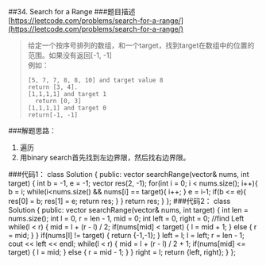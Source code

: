 ##34. Search for a Range
###题目描述[https://leetcode.com/problems/search-for-a-range/](https://leetcode.com/problems/search-for-a-range/)
> 给定一个按序号排列的数组，和一个target，找到target在数组中的位置的范围。如果没有返回[-1, -1]    
> 例如：
>  
>     [5, 7, 7, 8, 8, 10] and target value 8
>     return [3, 4].
>     [1,1,1,1] and target 1
> 		return [0, 3]
>     [1,1,1,1] and target 0
>     return[-1, -1]

###解题思路：
1. 遍历   
2. 用binary search首先找到左边界限，然后找右边界限。

###代码1：
	class Solution {
	public:
	    vector<int> searchRange(vector<int>& nums, int target) {
	        int b = -1, e = -1;
	        vector<int> res(2, -1);
	        for(int i = 0; i < nums.size(); i++){
	            b = i;
	            while(i<nums.size() && nums[i] == target){
	                i++;
	            }
	            e = i-1;
	            if(b <= e){
	                res[0] = b;
	                res[1] = e;
	                return res;
	            }
	        }
	        return res;
	    }
	};
###代码2：
	class Solution {
	public:
	    vector<int> searchRange(vector<int>& nums, int target) {
	        int len = nums.size();
	        int l = 0, r = len - 1, mid = 0;
	        int left = 0, right = 0;
	        //find Left
	        while(l < r) {
	            mid = l + (r - l) / 2;
	            if(nums[mid] < target) {
	                l = mid + 1;
	            }
	            else {
	                r = mid;
	            }
	        }
	        if(nums[l] != target) {
	            return {-1,-1};
	        }
	        left = l;
	        l = left; r = len - 1;
	        cout << left << endl;
	        while(l < r) {
	            mid = l + (r - l) / 2 + 1;
	            if(nums[mid] <= target) {
	                l = mid;
	            }
	            else {
	                r = mid - 1;
	            }
	        }
	        right = l;
	        return {left, right};
	    }
	};